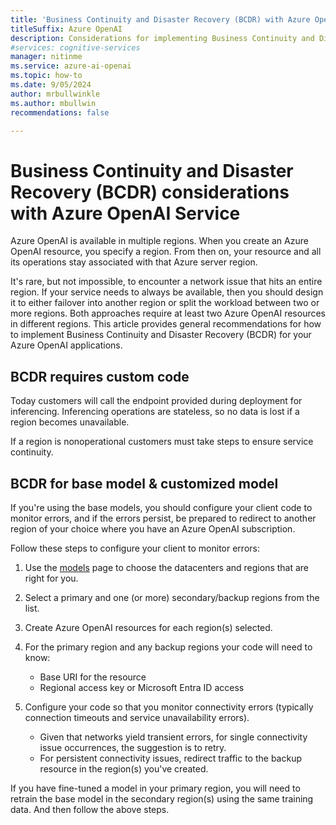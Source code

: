 ```yaml
---
title: 'Business Continuity and Disaster Recovery (BCDR) with Azure OpenAI Service'
titleSuffix: Azure OpenAI
description: Considerations for implementing Business Continuity and Disaster Recovery (BCDR) with Azure OpenAI 
#services: cognitive-services
manager: nitinme
ms.service: azure-ai-openai
ms.topic: how-to
ms.date: 9/05/2024
author: mrbullwinkle    
ms.author: mbullwin
recommendations: false

---
```


# Business Continuity and Disaster Recovery (BCDR) considerations with Azure OpenAI Service

Azure OpenAI is available in multiple regions. When you create an Azure OpenAI resource, you specify a region. From then on, your resource and all its operations stay associated with that Azure server region.  

It's rare, but not impossible, to encounter a network issue that hits an entire region. If your service needs to always be available, then you should design it to either failover into another region or split the workload between two or more regions. Both approaches require at least two Azure OpenAI resources in different regions. This article provides general recommendations for how to implement Business Continuity and Disaster Recovery (BCDR) for your Azure OpenAI applications.

## BCDR requires custom code

Today customers will call the endpoint provided during deployment for inferencing. Inferencing operations are stateless, so no data is lost if a region becomes unavailable.

If a region is nonoperational customers must take steps to ensure service continuity.

## BCDR for base model & customized model

If you're using the base models, you should configure your client code to monitor errors, and if the errors persist, be prepared to redirect to another region of your choice where you have an Azure OpenAI subscription.

Follow these steps to configure your client to monitor errors:

1. Use the [models](/azure/ai-services/openai/concepts/models#model-summary-table-and-region-availability) page to choose the datacenters and regions that are right for you.

2. Select a primary and one (or more) secondary/backup regions from the list.

3. Create Azure OpenAI resources for each region(s) selected.

4. For the primary region and any backup regions your code will need to know:

    - Base URI for the resource
    - Regional access key or Microsoft Entra ID access

5. Configure your code so that you monitor connectivity errors (typically connection timeouts and service unavailability errors).

    - Given that networks yield transient errors, for single connectivity issue occurrences, the suggestion is to retry.
    - For persistent connectivity issues, redirect traffic to the backup resource in the region(s) you've created.

If you have fine-tuned a model in your primary region, you will need to retrain the base model in the secondary region(s) using the same training data. And then follow the above steps.
